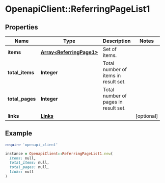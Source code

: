 # OpenapiClient::ReferringPageList1

## Properties

| Name | Type | Description | Notes |
| ---- | ---- | ----------- | ----- |
| **items** | [**Array&lt;ReferringPage1&gt;**](ReferringPage1.md) | Set of items. |  |
| **total_items** | **Integer** | Total number of items in result set. |  |
| **total_pages** | **Integer** | Total number of pages in result set. |  |
| **links** | [**Links**](Links.md) |  | [optional] |

## Example

```ruby
require 'openapi_client'

instance = OpenapiClient::ReferringPageList1.new(
  items: null,
  total_items: null,
  total_pages: null,
  links: null
)
```

